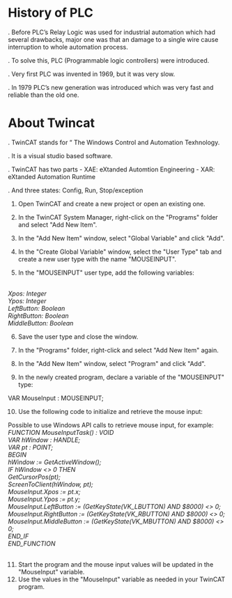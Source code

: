 <h1> History of PLC </h1>
. Before PLC’s Relay Logic was used for industrial automation which had several drawbacks, major one was that an damage to a single wire cause interruption to whole automation process.

. To solve this, PLC (Programmable logic controllers) were introduced.

. Very first PLC was invented in 1969, but it was very slow.

. In 1979 PLC’s new generation was introduced which was very fast and reliable than the old one.

<h1>About Twincat</h1>

. TwinCAT stands for “ The Windows Control and Automation Texhnology.

. It is a visual studio based software.

. TwinCAT has two parts
	-  XAE: eXtanded Automtion Engineering
	- XAR: eXtanded Automation Runtime

. And three states: Config, Run, Stop/exception 



1. Open TwinCAT and create a new project or open an existing one.

2. In the TwinCAT System Manager, right-click on the "Programs" folder and select "Add New Item".

3. In the "Add New Item" window, select "Global Variable" and click "Add".

4. In the "Create Global Variable" window, select the "User Type" tab and create a new user type with the name "MOUSEINPUT".

5. In the "MOUSEINPUT" user type, add the following variables:
 <br>

<i>
Xpos: Integer  <br>
Ypos: Integer  <br>
LeftButton: Boolean <br>
RightButton: Boolean <br>
MiddleButton: Boolean <br></i>

6. Save the user type and close the window.

7. In the "Programs" folder, right-click and select "Add New Item" again.

8. In the "Add New Item" window, select "Program" and click "Add".

9. In the newly created program, declare a variable of the "MOUSEINPUT" type:

VAR MouseInput : MOUSEINPUT;

10. Use the following code to initialize and retrieve the mouse input:

Possible to use Windows API calls to retrieve mouse input, for example:
<i>
FUNCTION MouseInputTask() : VOID <br>
    VAR hWindow : HANDLE; <br>
    VAR pt : POINT; <br>
BEGIN <br>
    hWindow := GetActiveWindow(); <br>
    IF hWindow <> 0 THEN<br>
        GetCursorPos(pt);<br>
        ScreenToClient(hWindow, pt);<br>
        MouseInput.Xpos := pt.x; <br>
        MouseInput.Ypos := pt.y;<br>
        MouseInput.LeftButton := (GetKeyState(VK_LBUTTON) AND $8000) <> 0;<br>
        MouseInput.RightButton := (GetKeyState(VK_RBUTTON) AND $8000) <> 0;<br>
        MouseInput.MiddleButton := (GetKeyState(VK_MBUTTON) AND $8000) <> 0;<br>
    END_IF<br>
END_FUNCTION<br>
</i>
<br>

11. Start the program and the mouse input values will be updated in the "MouseInput" variable.
12. Use the values in the "MouseInput" variable as needed in your TwinCAT program.




